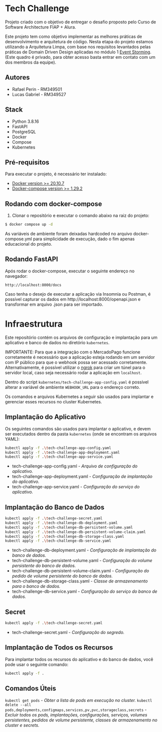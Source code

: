 # Tech Challenge

Projeto criado com o objetivo de entregar o desafio proposto pelo Curso de Software Architecture FIAP + Alura.

Este projeto tem como objetivo implementar as melhores práticas de desenvolvimento e arquitetura de código. Nesta etapa do projeto estamos utilizando a Arquitetura Limpa, com base nos requisitos levantados pelas práticas de Domain Driven Design aplicadas no módulo 1 [Event Storming](https://miro.com/app/board/uXjVM44WnuU=/?share_link_id=199664765180). (Este quadro é privado, para obter acesso basta entrar em contato com um dos membros da equipe).

## Autores
- Rafael Perin - RM349501
- Lucas Gabriel - RM349527

## Stack
- Python 3.8.16
- FastAPI
- PostgreSQL 
- Docker
- Compose
- Kubernetes

## Pré-requisitos
Para executar o projeto, é necessário ter instalado:

- [Docker version >= 20.10.7](https://www.docker.com/get-started)
- [Docker-compose version >= 1.29.2](https://docs.docker.com/compose/install/)

## Rodando com docker-compose

1. Clonar o repositório e executar o comando abaixo na raiz do projeto:

```bash
$ docker compose up -d
```

As variáveis de ambiente foram deixadas hardcoded no arquivo docker-compose.yml para simplicidade de execução, dado o fim apenas educacional do projeto.
 
## Rodando FastAPI

Após rodar o docker-compose, executar o seguinte endereço no navegador:

```
http://localhost:8000/docs
```

Caso tenha o desejo de executar a aplicação via Insomnia ou Postman, é possível capturar os dados em http://localhost:8000/openapi.json e transformar em arquivo .json para ser importado.

# Infraestrutura

Este repositório contém os arquivos de configuração e implantação para um aplicativo e banco de dados no diretório `kubernetes`. 

IMPORTANTE: Para que a integração com o MercadoPago funcione corretamente é necessário que a aplicação esteja rodando em um servidor com IP público para que o webhook possa ser acessado corretamente. Alternativamente, é possível utilizar o [ngrok](https://ngrok.com/) para criar um túnel para o servidor local, caso seja necessário rodar a aplicação em `localhost`.

Dentro do script `kubernetes/tech-challenge-app-config.yaml` é possível alterar a variável de ambiente `WEBHOOK_URL` para o endereço correto.

Os comandos e arquivos Kubernetes a seguir são usados para implantar e gerenciar esses recursos no cluster Kubernetes.

## Implantação do Aplicativo

Os seguintes comandos são usados para implantar o aplicativo, e devem ser executados dentro da pasta `kubernetes` (onde se encontram os arquivos YAML):

```bash
kubectl apply -f .\tech-challenge-app-config.yaml
kubectl apply -f .\tech-challenge-app-deployment.yaml
kubectl apply -f .\tech-challenge-app-service.yaml
```
- tech-challenge-app-config.yaml - *Arquivo de configuração do aplicativo.*
- tech-challenge-app-deployment.yaml - *Configuração de implantação do aplicativo.*
- tech-challenge-app-service.yaml - *Configuração do serviço do aplicativo.*

## Implantação do Banco de Dados

```bash
kubectl apply -f .\tech-challenge-secret.yaml
kubectl apply -f .\tech-challenge-db-deployment.yaml
kubectl apply -f .\tech-challenge-db-persistent-volume.yaml
kubectl apply -f .\tech-challenge-db-persistent-volume-claim.yaml
kubectl apply -f .\tech-challenge-db-storage-class.yaml
kubectl apply -f .\tech-challenge-db-service.yaml
```
- tech-challenge-db-deployment.yaml - *Configuração de implantação do banco de dados.*
- tech-challenge-db-persistent-volume.yaml - *Configuração do volume persistente do banco de dados.*
- tech-challenge-db-persistent-volume-claim.yaml - *Configuração do pedido de volume persistente do banco de dados.*
- tech-challenge-db-storage-class.yaml - *Classe de armazenamento para o banco de dados.*
- tech-challenge-db-service.yaml - *Configuração do serviço do banco de dados.*

## Secret

```bash
kubectl apply -f .\tech-challenge-secret.yaml
```

- tech-challenge-secret.yaml - *Configuração do segredo.*

## Implantação de Todos os Recursos

Para implantar todos os recursos do aplicativo e do banco de dados, você pode usar o seguinte comando:

```bash
kubectl apply -f .
```

## Comandos Úteis

`kubectl get pods` - *Obter a lista de pods em execução no cluster.*
`kubectl delete --all pods,deployments,configmaps,services,pv,pvc,storageclass,secrets` - *Excluir todos os pods, implantações, configurações, serviços, volumes persistentes, pedidos de volume persistente, classes de armazenamento no cluster e secrets.*